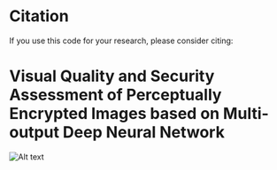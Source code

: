 # Citation
If you use this code for your research, please consider citing:
# Visual Quality and Security Assessment of Perceptually Encrypted Images based on Multi-output Deep Neural Network
![Alt text](../../tree/main/assets/architecture.png)
